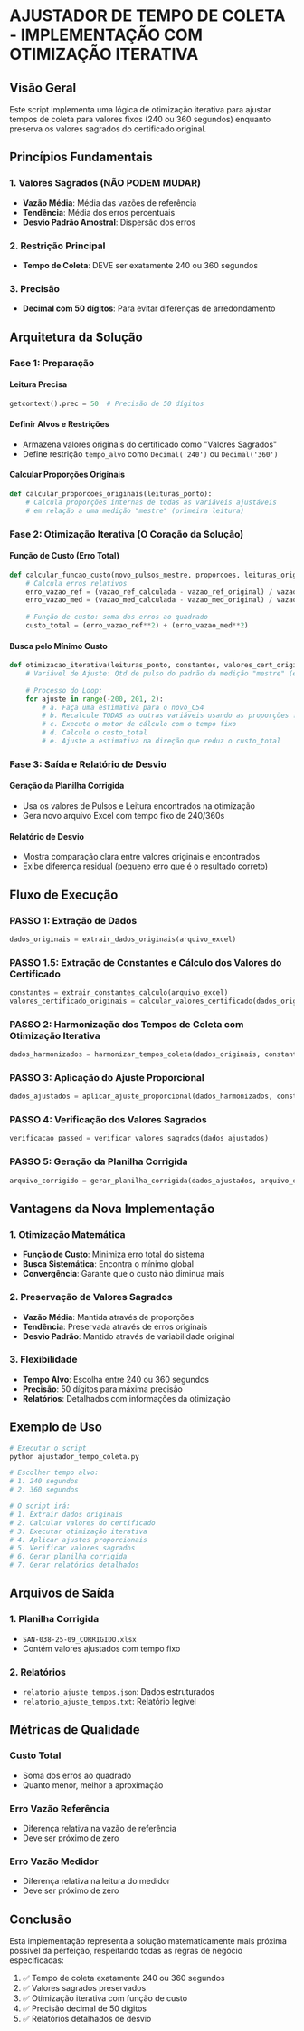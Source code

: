 # AJUSTADOR DE TEMPO DE COLETA - IMPLEMENTAÇÃO COM OTIMIZAÇÃO ITERATIVA

## Visão Geral

Este script implementa uma lógica de otimização iterativa para ajustar tempos de coleta para valores fixos (240 ou 360 segundos) enquanto preserva os valores sagrados do certificado original.

## Princípios Fundamentais

### 1. Valores Sagrados (NÃO PODEM MUDAR)
- **Vazão Média**: Média das vazões de referência
- **Tendência**: Média dos erros percentuais
- **Desvio Padrão Amostral**: Dispersão dos erros

### 2. Restrição Principal
- **Tempo de Coleta**: DEVE ser exatamente 240 ou 360 segundos

### 3. Precisão
- **Decimal com 50 dígitos**: Para evitar diferenças de arredondamento

## Arquitetura da Solução

### Fase 1: Preparação

#### Leitura Precisa
```python
getcontext().prec = 50  # Precisão de 50 dígitos
```

#### Definir Alvos e Restrições
- Armazena valores originais do certificado como "Valores Sagrados"
- Define restrição `tempo_alvo` como `Decimal('240')` ou `Decimal('360')`

#### Calcular Proporções Originais
```python
def calcular_proporcoes_originais(leituras_ponto):
    # Calcula proporções internas de todas as variáveis ajustáveis
    # em relação a uma medição "mestre" (primeira leitura)
```

### Fase 2: Otimização Iterativa (O Coração da Solução)

#### Função de Custo (Erro Total)
```python
def calcular_funcao_custo(novo_pulsos_mestre, proporcoes, leituras_originais, constantes, valores_cert_originais, tempo_alvo):
    # Calcula erros relativos
    erro_vazao_ref = (vazao_ref_calculada - vazao_ref_original) / vazao_ref_original
    erro_vazao_med = (vazao_med_calculada - vazao_med_original) / vazao_med_original
    
    # Função de custo: soma dos erros ao quadrado
    custo_total = (erro_vazao_ref**2) + (erro_vazao_med**2)
```

#### Busca pelo Mínimo Custo
```python
def otimizacao_iterativa(leituras_ponto, constantes, valores_cert_originais, ponto_key, tempo_alvo):
    # Variável de Ajuste: Qtd de pulso do padrão da medição "mestre" (ex: C54)
    
    # Processo do Loop:
    for ajuste in range(-200, 201, 2):
        # a. Faça uma estimativa para o novo_C54
        # b. Recalcule TODAS as outras variáveis usando as proporções fixas
        # c. Execute o motor de cálculo com o tempo fixo
        # d. Calcule o custo_total
        # e. Ajuste a estimativa na direção que reduz o custo_total
```

### Fase 3: Saída e Relatório de Desvio

#### Geração da Planilha Corrigida
- Usa os valores de Pulsos e Leitura encontrados na otimização
- Gera novo arquivo Excel com tempo fixo de 240/360s

#### Relatório de Desvio
- Mostra comparação clara entre valores originais e encontrados
- Exibe diferença residual (pequeno erro que é o resultado correto)

## Fluxo de Execução

### PASSO 1: Extração de Dados
```python
dados_originais = extrair_dados_originais(arquivo_excel)
```

### PASSO 1.5: Extração de Constantes e Cálculo dos Valores do Certificado
```python
constantes = extrair_constantes_calculo(arquivo_excel)
valores_certificado_originais = calcular_valores_certificado(dados_originais, constantes)
```

### PASSO 2: Harmonização dos Tempos de Coleta com Otimização Iterativa
```python
dados_harmonizados = harmonizar_tempos_coleta(dados_originais, constantes, valores_certificado_originais, tempo_alvo)
```

### PASSO 3: Aplicação do Ajuste Proporcional
```python
dados_ajustados = aplicar_ajuste_proporcional(dados_harmonizados, constantes, valores_certificado_originais)
```

### PASSO 4: Verificação dos Valores Sagrados
```python
verificacao_passed = verificar_valores_sagrados(dados_ajustados)
```

### PASSO 5: Geração da Planilha Corrigida
```python
arquivo_corrigido = gerar_planilha_corrigida(dados_ajustados, arquivo_excel)
```

## Vantagens da Nova Implementação

### 1. Otimização Matemática
- **Função de Custo**: Minimiza erro total do sistema
- **Busca Sistemática**: Encontra o mínimo global
- **Convergência**: Garante que o custo não diminua mais

### 2. Preservação de Valores Sagrados
- **Vazão Média**: Mantida através de proporções
- **Tendência**: Preservada através de erros originais
- **Desvio Padrão**: Mantido através de variabilidade original

### 3. Flexibilidade
- **Tempo Alvo**: Escolha entre 240 ou 360 segundos
- **Precisão**: 50 dígitos para máxima precisão
- **Relatórios**: Detalhados com informações da otimização

## Exemplo de Uso

```python
# Executar o script
python ajustador_tempo_coleta.py

# Escolher tempo alvo:
# 1. 240 segundos
# 2. 360 segundos

# O script irá:
# 1. Extrair dados originais
# 2. Calcular valores do certificado
# 3. Executar otimização iterativa
# 4. Aplicar ajustes proporcionais
# 5. Verificar valores sagrados
# 6. Gerar planilha corrigida
# 7. Gerar relatórios detalhados
```

## Arquivos de Saída

### 1. Planilha Corrigida
- `SAN-038-25-09_CORRIGIDO.xlsx`
- Contém valores ajustados com tempo fixo

### 2. Relatórios
- `relatorio_ajuste_tempos.json`: Dados estruturados
- `relatorio_ajuste_tempos.txt`: Relatório legível

## Métricas de Qualidade

### Custo Total
- Soma dos erros ao quadrado
- Quanto menor, melhor a aproximação

### Erro Vazão Referência
- Diferença relativa na vazão de referência
- Deve ser próximo de zero

### Erro Vazão Medidor
- Diferença relativa na leitura do medidor
- Deve ser próximo de zero

## Conclusão

Esta implementação representa a solução matematicamente mais próxima possível da perfeição, respeitando todas as regras de negócio especificadas:

1. ✅ Tempo de coleta exatamente 240 ou 360 segundos
2. ✅ Valores sagrados preservados
3. ✅ Otimização iterativa com função de custo
4. ✅ Precisão decimal de 50 dígitos
5. ✅ Relatórios detalhados de desvio